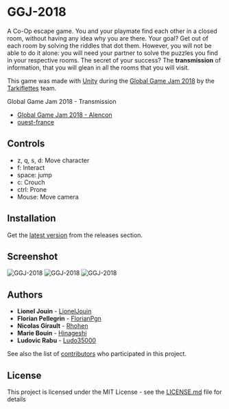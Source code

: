 # GGJ-2018

A Co-Op escape game. You and your playmate find each other in a closed room, without having any idea why you are there. Your goal? Get out of each room by solving the riddles that dot them. However, you will not be able to do it alone: you will need your partner to solve the puzzles you find in your respective rooms. The secret of your success? The **transmission** of information, that you will glean in all the rooms that you will visit.

This game was made with [Unity](https://unity3d.com/) during the [Global Game Jam 2018](https://globalgamejam.org/2018/games) by the [Tarkiflettes](https://github.com/Tarkiflettes) team.

Global Game Jam 2018 - Transmission

* [Global Game Jam 2018 - Alencon](https://globalgamejam.org/2018/jam-sites/alen%C3%A7on-startech61)
* [ouest-france](https://www.ouest-france.fr/normandie/alencon-61000/le-global-game-jam-ouvre-ses-portes-aux-plus-jeunes-alencon-5521514)

## Controls

* z, q, s, d: Move character
* f: Interact
* space: jump
* c: Crouch
* ctrl: Prone
* Mouse: Move camera

## Installation

Get the [latest version](https://github.com/Tarkiflettes/GGJ-2018/releases) from the releases section.

## Screenshot

![GGJ-2018](https://i.imgur.com/iuCO6Ig.png)
![GGJ-2018](https://i.imgur.com/FFP5Vjn.png)
![GGJ-2018](https://i.imgur.com/rIj4a87.png)

## Authors

* **Lionel Jouin** - [LionelJouin](https://github.com/LionelJouin)
* **Florian Pellegrin** - [FlorianPgn](https://github.com/FlorianPgn)
* **Nicolas Girault** - [Rhohen](https://github.com/Rhohen)
* **Marie Bouin** - [Hinageshi](https://github.com/Hinageshi)
* **Ludovic Rabu** - [Ludo35000](https://github.com/Ludo35000)

See also the list of [contributors](https://github.com/Tarkiflettes/GGJ-2018/graphs/contributors) who participated in this project.

## License

This project is licensed under the MIT License - see the [LICENSE.md](LICENSE.md) file for details